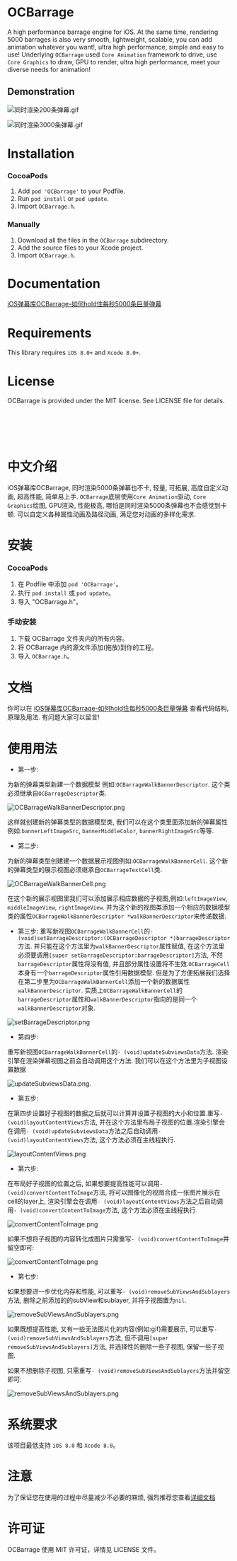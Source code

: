 # OCBarrage

A high performance barrage engine for iOS. At the same time, rendering 5000 barrages is also very smooth, lightweight, scalable, you can add animation whatever you want!, ultra high performance, simple and easy to use!
Underlying `OCBarrage` used `Core Animation` framework to drive, use `Core Graphics` to draw, GPU to render, ultra high performance, meet your diverse needs for animation!

## Demonstration

 ![同时渲染200条弹幕.gif](http://upload-images.jianshu.io/upload_images/1674413-3adb102451678194.gif?imageMogr2/auto-orient/strip)  

 ![同时渲染3000条弹幕.gif](http://upload-images.jianshu.io/upload_images/1674413-c61f09719def8ccb.gif?imageMogr2/auto-orient/strip)

Installation
==============

### CocoaPods

1. Add `pod 'OCBarrage'` to your Podfile.
2. Run `pod install` or `pod update`.
3. Import `OCBarrage.h`.

### Manually

1. Download all the files in the `OCBarrage` subdirectory.
2. Add the source files to your Xcode project.
3. Import `OCBarrage.h`.

Documentation
==============
[iOS弹幕库OCBarrage-如何hold住每秒5000条巨量弹幕](http://www.jianshu.com/p/6593778a85e4)

Requirements
==============
This library requires `iOS 8.0+` and `Xcode 8.0+`.

License
==============
OCBarrage is provided under the MIT license. See LICENSE file for details.

<br/><br/>
---
中文介绍
==============
iOS弹幕库OCBarrage, 同时渲染5000条弹幕也不卡, 轻量, 可拓展, 高度自定义动画, 超高性能, 简单易上手. 
`OCBarrage`底层使用`Core Animation`驱动, `Core Graphics`绘图, GPU渲染, 性能极高, 哪怕是同时渲染5000条弹幕也不会感觉到卡顿. 可以自定义各种属性动画及路径动画, 满足您对动画的多样化需求.

安装
==============

### CocoaPods

1. 在 Podfile 中添加  `pod 'OCBarrage'`。
2. 执行 `pod install` 或 `pod update`。
3. 导入 "OCBarrage.h"。

### 手动安装

1. 下载 OCBarrage 文件夹内的所有内容。
2. 将 OCBarrage 内的源文件添加(拖放)到你的工程。
3. 导入 `OCBarrage.h`。

文档
==============
你可以在 [iOS弹幕库OCBarrage-如何hold住每秒5000条巨量弹幕](http://www.jianshu.com/p/6593778a85e4) 查看代码结构, 原理及用法.
有问题大家可以留言!

使用用法
==============
- 第一步: 

为新的弹幕类型新建一个数据模型 例如:`OCBarrageWalkBannerDescriptor`. 这个类必须继承自`OCBarrageDescriptor`类.

![OCBarrageWalkBannerDescriptor.png](http://upload-images.jianshu.io/upload_images/1674413-0251b7e565efa91d.png?imageMogr2/auto-orient/strip%7CimageView2/2/w/1240)

 这样就创建新的弹幕类型的数据模型类, 我们可以在这个类里面添加新的弹幕属性例如:`bannerLeftImageSrc`, `bannerMiddleColor`, `bannerRightImageSrc`等等.

- 第二步:

为新的弹幕类型创建建一个数据展示视图例如:`OCBarrageWalkBannerCell`. 这个新的弹幕类型的展示视图必须继承自`OCBarrageTextCell`类. 

![OCBarrageWalkBannerCell.png](http://upload-images.jianshu.io/upload_images/1674413-1732637b662eab3b.png?imageMogr2/auto-orient/strip%7CimageView2/2/w/1240)

在这个新的展示视图里我们可以添加展示相应数据的子视图,例如:`leftImageView`, `middleImageView`, `rightImageView`.
并为这个新的视图类添加一个相应的数据模型类的属性`OCBarrageWalkBannerDescriptor *walkBannerDescriptor`来传递数据.

- 第三步:
重写新视图`OCBarrageWalkBannerCell`的`- (void)setBarrageDescriptor:(OCBarrageDescriptor *)barrageDescriptor`方法. 并只能在这个方法里为`walkBannerDescriptor`属性赋值, 在这个方法里必须要调用`[super setBarrageDescriptor:barrageDescriptor]`方法, 不然`barrageDescriptor`属性将没有值, 并且部分属性设置将不生效.`OCBarrageCell`本身有一个`barrageDescriptor`属性引用数据模型. 但是为了方便拓展我们选择在第二步里为`OCBarrageWalkBannerCell`添加一个新的数据属性`walkBannerDescriptor`. 实质上`OCBarrageWalkBannerCell`的`barrageDescriptor`属性和`walkBannerDescriptor`指向的是同一个`walkBannerDescriptor`对象.

![setBarrageDescriptor.png](http://upload-images.jianshu.io/upload_images/1674413-b08fa2f3d44ec2a3.png?imageMogr2/auto-orient/strip%7CimageView2/2/w/1240)

- 第四步:

重写新视图`OCBarrageWalkBannerCell`的`- (void)updateSubviewsData`方法. 渲染引擎在渲染弹幕视图之前会自动调用这个方法. 我们可以在这个方法里为子视图设置数据

![updateSubviewsData.png](http://upload-images.jianshu.io/upload_images/1674413-8117e628baf1bf44.png?imageMogr2/auto-orient/strip%7CimageView2/2/w/1240).

- 第五步:

在第四步设置好子视图的数据之后就可以计算并设置子视图的大小和位置.重写`- (void)layoutContentViews`方法, 并在这个方法里布局子视图的位置.渲染引擎会在调用`- (void)updateSubviewsData`方法之后自动调用`- (void)layoutContentViews`方法, 这个方法必须在主线程执行.

![layoutContentViews.png](http://upload-images.jianshu.io/upload_images/1674413-7374f9fdc3038c1a.png?imageMogr2/auto-orient/strip%7CimageView2/2/w/1240)

- 第六步:

在布局好子视图的位置之后, 如果想要提高性能可以调用`- (void)convertContentToImage`方法, 将可以图像化的视图合成一张图片展示在cell的layer上, 渲染引擎会在调用`- (void)layoutContentViews`方法之后自动调用`- (void)convertContentToImage`方法, 这个方法必须在主线程执行.

![convertContentToImage.png](http://upload-images.jianshu.io/upload_images/1674413-4e3d9c967a63e610.png?imageMogr2/auto-orient/strip%7CimageView2/2/w/1240)

如果不想将子视图的内容转化成图片只需重写`- (void)convertContentToImage`并留空即可:

![convertContentToImage.png](http://upload-images.jianshu.io/upload_images/1674413-4229570c31da70c9.png?imageMogr2/auto-orient/strip%7CimageView2/2/w/1240)

- 第七步:

如果想要进一步优化内存和性能, 可以重写`- (void)removeSubViewsAndSublayers`方法, 删除之前添加的的subView和sublayer, 并将子视图置为`nil`. 

![removeSubViewsAndSublayers.png](http://upload-images.jianshu.io/upload_images/1674413-c97727b51893f69d.png?imageMogr2/auto-orient/strip%7CimageView2/2/w/1240)

如果既想提高性能, 又有一些无法图片化的内容(例如:gif)需要展示, 可以重写`- (void)removeSubViewsAndSublayers`方法, 但不调用`[super removeSubViewsAndSublayers]`方法, 并选择性的删除一些子视图, 保留一些子视图.

 如果不想删除子视图, 只需重写`- (void)removeSubViewsAndSublayers`方法并留空即可:

![removeSubViewsAndSublayers.png](http://upload-images.jianshu.io/upload_images/1674413-0b672a860c309083.png?imageMogr2/auto-orient/strip%7CimageView2/2/w/1240)

系统要求
==============
该项目最低支持 `iOS 8.0` 和 `Xcode 8.0`。


注意
==============
为了保证您在使用的过程中尽量减少不必要的麻烦, 强烈推荐您查看[详细文档](http://www.jianshu.com/p/6593778a85e4)

许可证
==============
OCBarrage 使用 MIT 许可证，详情见 LICENSE 文件。
